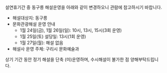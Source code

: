 설연휴기간 중 동구릉 해설운영을 아래와 같이 변경하오니 관람에 참고하시기 바랍니다.
- 해설대상지: 동구릉
- 문화관광해설 운영 안내
  - 1월 24일(금), 1월 26일(일): 10시, 13시, 15시(3회 운영)
  - 1월 25일(토) 설당일: 13시(1회 운영)
  - 1월 27일(월): 해설 없음
- 해설사 운영 주체: 구리시 문화예술과

상기 기간 동안 정기 해설을 단축 (미)운영하며, 수시해설이 불가한 점 양해부탁드립니다.